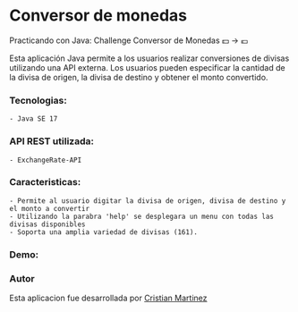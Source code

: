 # Conversor de monedas
Practicando con Java: Challenge Conversor de Monedas :dollar: -> :euro:

Esta aplicación Java permite a los usuarios realizar conversiones de divisas utilizando una API externa.
Los usuarios pueden especificar la cantidad de la divisa de origen, la divisa de destino y obtener el monto convertido.

### Tecnologias:
    - Java SE 17

### API REST utilizada:
    - ExchangeRate-API

### Caracteristicas:
    - Permite al usuario digitar la divisa de origen, divisa de destino y el monto a convertir
    - Utilizando la parabra 'help' se desplegara un menu con todas las divisas disponibles
    - Soporta una amplia variedad de divisas (161).

### Demo:



### Autor
Esta aplicacion fue desarrollada por [Cristian Martinez](https://github.com/cristianmtz)




